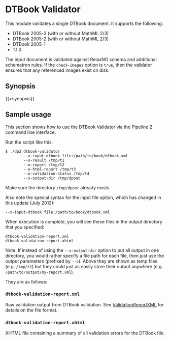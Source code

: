 <link rel="dp2:permalink" href="http://daisy.github.io/pipeline/Get-Help/User-Guide/Scripts/dtbook-validator/"/>
<link rev="dp2:doc" href="../src/main/resources/xml/dtbook-validator.xpl"/>
<link rel="rdf:type" href="http://www.daisy.org/ns/pipeline/userdoc"/>

# DTBook Validator

This module validates a single DTBook document. It supports the following:

- DTBook 2005-3 (with or without MathML 2/3)
- DTBook 2005-2 (with or without MathML 2/3)
- DTBook 2005-1
- 1.1.0

The input document is validated against RelaxNG schema and additional schematron rules. If the `check-images` option is `true`, then the validator ensures that any referenced images exist on disk.

## Synopsis

{{>synopsis}}

## Sample usage

This section shows how to use the DTBook Validator via the Pipeline 2 command line interface.

Run the script like this:

    $ ./dp2 dtbook-validator
            --x-input-dtbook file:/path/to/book/dtbook.xml
            --o-result /tmp/t1
            --o-report /tmp/t2
            --o-html-report /tmp/t3
            --o-validation-status /tmp/t4
            --x-output-dir /tmp/dpout 

Make sure the directory `/tmp/dpout` already exists.

Also note the special syntax for the input file option, which has changed in this update (July 2013): 

    --x-input-dtbook file:/path/to/book/dtbook.xml

When execution is complete, you will see these files in the output directory that you specified:

    dtbook-validation-report.xml
    dtbook-validation-report.xhtml

Note: If instead of using the `--x-output-dir` option to put all output in one directory, you would rather specify a file path for each file, then just use the output parameters (prefixed by `--o`). Above they are shown as temp files (e.g. `/tmp/t1`) but they could just as easily store their output anywhere (e.g. `/path/to/output/my-report.xml`).

They are as follows:

### `dtbook-validation-report.xml`

Raw validation output from DTBook validation. See [ValidationReportXML](http://daisy.github.io/pipeline/ValidationReportXML) for details on the file format.

### `dtbook-validation-report.xhtml`

XHTML file containing a summary of all validation errors for the DTBook file. 
